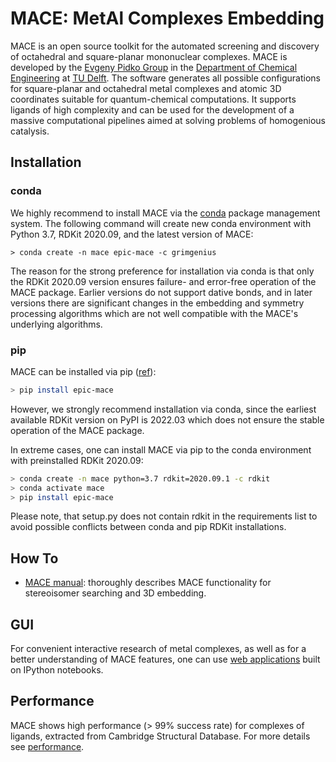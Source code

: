 # MACE: MetAl Complexes Embedding

MACE is an open source toolkit for the automated screening and discovery of octahedral and square-planar mononuclear complexes. MACE is developed by the [Evgeny Pidko Group](https://www.tudelft.nl/en/faculty-of-applied-sciences/about-faculty/departments/chemical-engineering/principal-scientists/evgeny-pidko/evgeny-pidko-group) in the [Department of Chemical Engineering](http://web.mit.edu/cheme/) at [TU Delft](https://www.tudelft.nl/en/). The software generates all possible configurations for square-planar and octahedral metal complexes and atomic 3D coordinates suitable for quantum-chemical computations. It supports ligands of high complexity and can be used for the development of a massive computational pipelines aimed at solving problems of homogenious catalysis.

## Installation

### conda

We highly recommend to install MACE via the [conda](https://conda.io/docs/) package management system. The following command will create new conda environment with Python 3.7, RDKit 2020.09, and the latest version of MACE:

```ssh
> conda create -n mace epic-mace -c grimgenius
```

The reason for the strong preference for installation via conda is that only the RDKit 2020.09 version ensures failure- and error-free operation of the MACE package. Earlier versions do not support dative bonds, and in later versions there are significant changes in the embedding and symmetry processing algorithms which are not well compatible with the MACE's underlying algorithms.

### pip

MACE can be installed via pip ([ref](https://pypi.org/project/epic-mace/)):

```bash
> pip install epic-mace
```

However, we strongly recommend installation via conda, since the earliest available RDKit version on PyPI is 2022.03 which does not ensure the stable operation of the MACE package.

In extreme cases, one can install MACE via pip to the conda environment with preinstalled RDKit 2020.09:

```bash
> conda create -n mace python=3.7 rdkit=2020.09.1 -c rdkit
> conda activate mace
> pip install epic-mace
```

Please note, that setup.py does not contain rdkit in the requirements list to avoid possible conflicts between conda and pip RDKit installations.

## How To

- [MACE manual](tutorials/mace_manual.ipynb): thoroughly describes MACE functionality for stereoisomer searching and 3D embedding.

## GUI

For convenient interactive research of metal complexes, as well as for a better understanding of MACE features, one can use [web applications](https://github.com/IvanChernyshov/mace-notebooks) built on IPython notebooks.

## Performance

MACE shows high performance (> 99% success rate) for complexes of ligands, extracted from Cambridge Structural Database. For more details see [performance](performance/README.ipynb).
